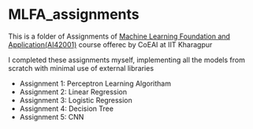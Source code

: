 # MLFA_assignments

This is a folder of Assignments of <a href="http://www.ai.iitkgp.ac.in/courses-1/1704562475.html">Machine Learning Foundation and Application(AI42001)</a> course offerec by CoEAI at IIT Kharagpur 

I completed these assignments myself, implementing all the models from scratch with minimal use of external libraries

<ul>
<li>Assignment 1: Perceptron Learning Algoritham</li> 
<li>Assignment 2: Linear Regression </li> 
<li>Assignment 3: Logistic Regression</li>
<li>Assignment 4: Decision Tree</li>
<li>Assignment 5: CNN</li>
</ul>

